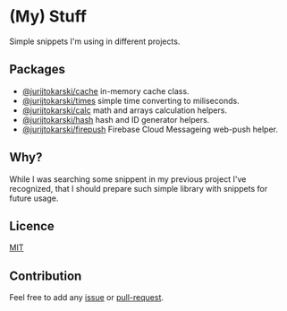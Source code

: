 # (My) Stuff

Simple snippets I'm using in different projects. 

## Packages

- [@jurijtokarski/cache](https://github.com/jurijtokarski/stuff/tree/master/packages/cache) in-memory cache class.
- [@jurijtokarski/times](https://github.com/jurijtokarski/stuff/tree/master/packages/times) simple time converting to miliseconds.
- [@jurijtokarski/calc](https://github.com/jurijtokarski/stuff/tree/master/packages/calc) math and arrays calculation helpers.
- [@jurijtokarski/hash](https://github.com/jurijtokarski/stuff/tree/master/packages/hash) hash and ID generator helpers.
- [@jurijtokarski/firepush](https://github.com/jurijtokarski/stuff/tree/master/packages/firepush) Firebase Cloud Messageing web-push helper.

## Why?

While I was searching some snippent in my previous project I've recognized, that I should prepare such simple library with snippets for future usage.

## Licence

[MIT](https://github.com/jurijtokarski/stuff/blob/master/LICENSE)

## Contribution

Feel free to add any [issue](https://github.com/jurijtokarski/stuff/issues) or [pull-request](https://github.com/jurijtokarski/stuff/pulls).
